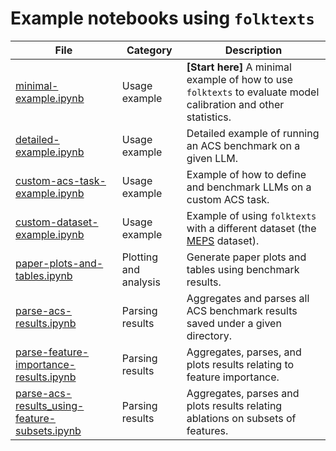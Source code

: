 # Example notebooks using `folktexts`

| File | Category | Description |
| ---- | - | ----------- |
| [minimal-example.ipynb](minimal-example.ipynb) | Usage example | **[Start here]** A minimal example of how to use `folktexts` to evaluate model calibration and other statistics. |
| [detailed-example.ipynb](detailed-example.ipynb) | Usage example | Detailed example of running an ACS benchmark on a given LLM. |
| [custom-acs-task-example.ipynb](custom-acs-task-example.ipynb) | Usage example | Example of how to define and benchmark LLMs on a custom ACS task. |
| [custom-dataset-example.ipynb](custom-dataset-example.ipynb) | Usage example | Example of using `folktexts` with a different dataset (the [MEPS](https://meps.ahrq.gov/mepsweb/index.jsp) dataset). |
| [paper-plots-and-tables.ipynb](paper-plots-and-tables.ipynb) | Plotting and analysis | Generate paper plots and tables using benchmark results. |
| [parse-acs-results.ipynb](parse-acs-results.ipynb) | Parsing results | Aggregates and parses all ACS benchmark results saved under a given directory. |
| [parse-feature-importance-results.ipynb](parse-feature-importance-results.ipynb) | Parsing results | Aggregates, parses, and plots results relating to feature importance. |
| [parse-acs-results_using-feature-subsets.ipynb](parse-acs-results_using-feature-subsets.ipynb) | Parsing results | Aggregates, parses and plots results relating ablations on subsets of features. |
